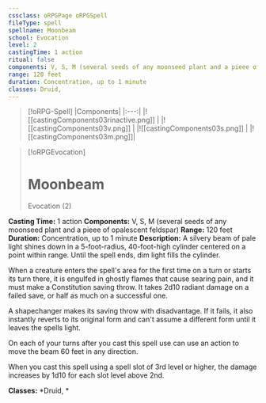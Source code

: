 ```yaml
---
cssclass: oRPGPage oRPGSpell
fileType: spell
spellname: Moonbeam
school: Evocation
level: 2
castingTime: 1 action
ritual: false
components: V, S, M (several seeds of any moonseed plant and a pieee of opalescent feldspar)
range: 120 feet
duration: Concentration, up to 1 minute
classes: Druid,
---
```

> [!oRPG-Spell]
> |Components|
> |:---:|
> |![[castingComponents03rinactive.png]] |
> |![[castingComponents03v.png]] |
> |![[castingComponents03s.png]] |
> |![[castingComponents03m.png]]|

> [!oRPGEvocation]
>#  Moonbeam
> Evocation  (2)

**Casting Time:** 1 action
**Components:** V, S, M (several seeds of any moonseed plant and a pieee of opalescent feldspar)
**Range:** 120 feet
**Duration:**  Concentration, up to 1 minute
**Description:**
A silvery beam of pale light shines down in a 5-foot-radius, 40-foot-high cylinder centered on a point within range. Until the spell ends, dim light fills the cylinder.



 When a creature enters the spell's area for the first time on a turn or starts its turn there, it is engulfed in ghostly flames that cause searing pain, and it must make a Constitution saving throw. It takes 2d10 radiant damage on a failed save, or half as much on a successful one.



 A shapechanger makes its saving throw with disadvantage. If it fails, it also instantly reverts to its original form and can't assume a different form until it leaves the spells light.



 On each of your turns after you cast this spell use can use an action to move the beam 60 feet in any direction.

When you cast this spell using a spell slot of 3rd level or higher, the damage increases by 1d10 for each slot level above 2nd.

**Classes:**  *Druid, *


